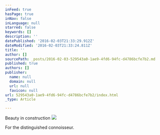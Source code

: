 ```yaml
---
inFeed: true
hasPage: true
inNav: false
inLanguage: null
starred: false
keywords: []
description: ''
datePublished: '2016-02-03T21:33:29.912Z'
dateModified: '2016-02-03T21:33:24.811Z'
title: ''
author: []
sourcePath: _posts/2016-02-03-529543a0-1ae9-4fd6-94fc-d4786bcfe7b2.md
published: true
authors: []
publisher:
  name: null
  domain: null
  url: null
  favicon: null
url: 529543a0-1ae9-4fd6-94fc-d4786bcfe7b2/index.html
_type: Article

---
```

Beauty in construction
![](https://the-grid-user-content.s3-us-west-2.amazonaws.com/c16c3d7c-9af3-49fb-8fcf-0280f1c8e109.jpg)

For the distinguished connoisseur.